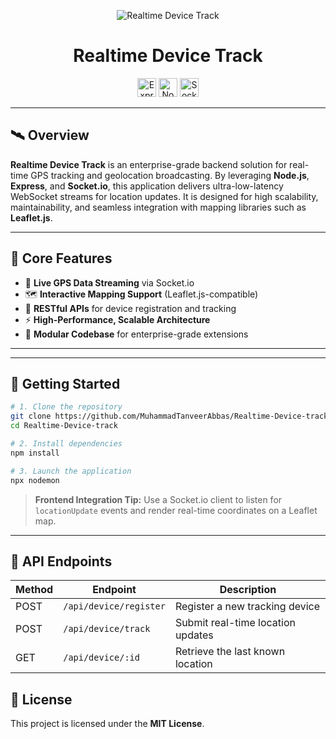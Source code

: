 <p align="center">
  <img src="https://i.postimg.cc/J76vRdbv/Tracker.png" alt="Realtime Device Track" />
</p>

<h1 align="center">Realtime Device Track</h1>

<p align="center">
  <img src="https://img.shields.io/badge/Express-000000?logo=express&logoColor=white&style=for-the-badge" height="30" alt="Express" />
  <img src="https://img.shields.io/badge/Node.js-339933?logo=nodedotjs&logoColor=white&style=for-the-badge" height="30" alt="Node.js" />
  <img src="https://img.shields.io/badge/Socket.io-010101?logo=socketdotio&logoColor=white&style=for-the-badge" height="30" alt="Socket.io" />
</p>

---

## 🛰️ Overview

**Realtime Device Track** is an enterprise-grade backend solution for real-time GPS tracking and geolocation broadcasting. By leveraging **Node.js**, **Express**, and **Socket.io**, this application delivers ultra-low-latency WebSocket streams for location updates. It is designed for high scalability, maintainability, and seamless integration with mapping libraries such as **Leaflet.js**.

---

## 📌 Core Features

- 🔄 **Live GPS Data Streaming** via Socket.io  
- 🗺️ **Interactive Mapping Support** (Leaflet.js-compatible)  
- 🧭 **RESTful APIs** for device registration and tracking  
- ⚡ **High-Performance, Scalable Architecture**  
- 🧩 **Modular Codebase** for enterprise-grade extensions  

---

---

## 🚀 Getting Started

```bash
# 1. Clone the repository
git clone https://github.com/MuhammadTanveerAbbas/Realtime-Device-track.git
cd Realtime-Device-track

# 2. Install dependencies
npm install

# 3. Launch the application
npx nodemon
````

> **Frontend Integration Tip:**
> Use a Socket.io client to listen for `locationUpdate` events and render real-time coordinates on a Leaflet map.

---

## 📡 API Endpoints

| Method | Endpoint               | Description                       |
| ------ | ---------------------- | --------------------------------- |
| POST   | `/api/device/register` | Register a new tracking device    |
| POST   | `/api/device/track`    | Submit real-time location updates |
| GET    | `/api/device/:id`      | Retrieve the last known location  |


## 📝 License

This project is licensed under the **MIT License**.
